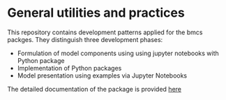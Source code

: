 
# General utilities and practices

This repository contains development patterns 
applied for the bmcs packges. They distinguish 
three development phases:
 * Formulation of model components using using jupyter notebooks with Python package 
 * Implementation of Python packages
 * Model presentation using examples via Jupyter Notebooks 

The detailed documentation of the package is provided 
[here](docs/README.md)
